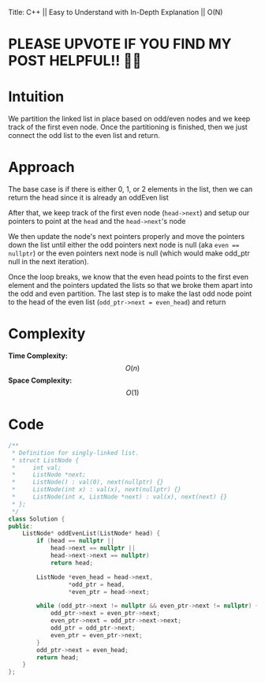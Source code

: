Title: C++ || Easy to Understand with In-Depth Explanation || O(N)

# PLEASE UPVOTE IF YOU FIND MY POST HELPFUL!! 🥺😁

# Intuition

We partition the linked list in place based on odd/even nodes and we keep track of the first even node. Once the partitioning is finished, then we just connect the odd list to the even list and return.

# Approach

The base case is if there is either 0, 1, or 2 elements in the list, then we can return the head since it is already an oddEven list

After that, we keep track of the first even node (`head->next`) and setup our pointers to point at the `head` and the `head->next`'s node

We then update the node's next pointers properly and move the pointers down the list until either the odd pointers next node is null (aka `even == nullptr`) or the even pointers next node is null (which would make odd_ptr null in the next iteration).

Once the loop breaks, we know that the even head points to the first even element and the pointers updated the lists so that we broke them apart into the odd and even partition. The last step is to make the last odd node point to the head of the even list (`odd_ptr->next = even_head`) and return

# Complexity

**Time Complexity:** $$O(n)$$
**Space Complexity:** $$O(1)$$

# Code

```c++
/**
 * Definition for singly-linked list.
 * struct ListNode {
 *     int val;
 *     ListNode *next;
 *     ListNode() : val(0), next(nullptr) {}
 *     ListNode(int x) : val(x), next(nullptr) {}
 *     ListNode(int x, ListNode *next) : val(x), next(next) {}
 * };
 */
class Solution {
public:
    ListNode* oddEvenList(ListNode* head) {
        if (head == nullptr ||
            head->next == nullptr ||
            head->next->next == nullptr)
            return head;

        ListNode *even_head = head->next,
                 *odd_ptr = head,
                 *even_ptr = head->next;

        while (odd_ptr->next != nullptr && even_ptr->next != nullptr) {
            odd_ptr->next = even_ptr->next;
            even_ptr->next = odd_ptr->next->next;
            odd_ptr = odd_ptr->next;
            even_ptr = even_ptr->next;
        }
        odd_ptr->next = even_head;
        return head;
    }
};
```